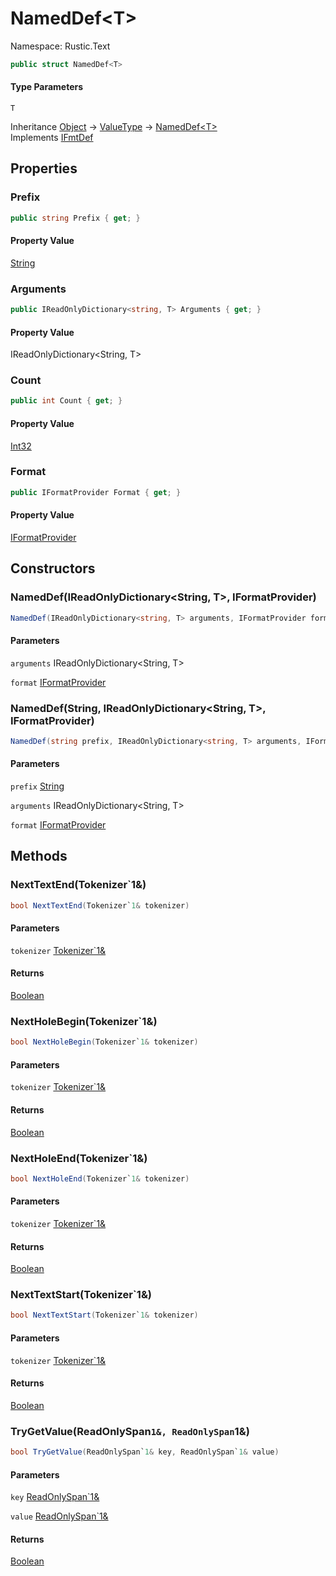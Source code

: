 # NamedDef&lt;T&gt;

Namespace: Rustic.Text

```csharp
public struct NamedDef<T>
```

#### Type Parameters

`T`<br>

Inheritance [Object](https://docs.microsoft.com/en-us/dotnet/api/system.object) → [ValueType](https://docs.microsoft.com/en-us/dotnet/api/system.valuetype) → [NamedDef&lt;T&gt;](./rustic.text.nameddef-1.md)<br>
Implements [IFmtDef](./rustic.text.ifmtdef.md)

## Properties

### **Prefix**

```csharp
public string Prefix { get; }
```

#### Property Value

[String](https://docs.microsoft.com/en-us/dotnet/api/system.string)<br>

### **Arguments**

```csharp
public IReadOnlyDictionary<string, T> Arguments { get; }
```

#### Property Value

IReadOnlyDictionary&lt;String, T&gt;<br>

### **Count**

```csharp
public int Count { get; }
```

#### Property Value

[Int32](https://docs.microsoft.com/en-us/dotnet/api/system.int32)<br>

### **Format**

```csharp
public IFormatProvider Format { get; }
```

#### Property Value

[IFormatProvider](https://docs.microsoft.com/en-us/dotnet/api/system.iformatprovider)<br>

## Constructors

### **NamedDef(IReadOnlyDictionary&lt;String, T&gt;, IFormatProvider)**

```csharp
NamedDef(IReadOnlyDictionary<string, T> arguments, IFormatProvider format)
```

#### Parameters

`arguments` IReadOnlyDictionary&lt;String, T&gt;<br>

`format` [IFormatProvider](https://docs.microsoft.com/en-us/dotnet/api/system.iformatprovider)<br>

### **NamedDef(String, IReadOnlyDictionary&lt;String, T&gt;, IFormatProvider)**

```csharp
NamedDef(string prefix, IReadOnlyDictionary<string, T> arguments, IFormatProvider format)
```

#### Parameters

`prefix` [String](https://docs.microsoft.com/en-us/dotnet/api/system.string)<br>

`arguments` IReadOnlyDictionary&lt;String, T&gt;<br>

`format` [IFormatProvider](https://docs.microsoft.com/en-us/dotnet/api/system.iformatprovider)<br>

## Methods

### **NextTextEnd(Tokenizer`1&)**

```csharp
bool NextTextEnd(Tokenizer`1& tokenizer)
```

#### Parameters

`tokenizer` [Tokenizer`1&](./rustic.text.tokenizer-1&.md)<br>

#### Returns

[Boolean](https://docs.microsoft.com/en-us/dotnet/api/system.boolean)<br>

### **NextHoleBegin(Tokenizer`1&)**

```csharp
bool NextHoleBegin(Tokenizer`1& tokenizer)
```

#### Parameters

`tokenizer` [Tokenizer`1&](./rustic.text.tokenizer-1&.md)<br>

#### Returns

[Boolean](https://docs.microsoft.com/en-us/dotnet/api/system.boolean)<br>

### **NextHoleEnd(Tokenizer`1&)**

```csharp
bool NextHoleEnd(Tokenizer`1& tokenizer)
```

#### Parameters

`tokenizer` [Tokenizer`1&](./rustic.text.tokenizer-1&.md)<br>

#### Returns

[Boolean](https://docs.microsoft.com/en-us/dotnet/api/system.boolean)<br>

### **NextTextStart(Tokenizer`1&)**

```csharp
bool NextTextStart(Tokenizer`1& tokenizer)
```

#### Parameters

`tokenizer` [Tokenizer`1&](./rustic.text.tokenizer-1&.md)<br>

#### Returns

[Boolean](https://docs.microsoft.com/en-us/dotnet/api/system.boolean)<br>

### **TryGetValue(ReadOnlySpan`1&, ReadOnlySpan`1&)**

```csharp
bool TryGetValue(ReadOnlySpan`1& key, ReadOnlySpan`1& value)
```

#### Parameters

`key` [ReadOnlySpan`1&](https://docs.microsoft.com/en-us/dotnet/api/system.readonlyspan-1&)<br>

`value` [ReadOnlySpan`1&](https://docs.microsoft.com/en-us/dotnet/api/system.readonlyspan-1&)<br>

#### Returns

[Boolean](https://docs.microsoft.com/en-us/dotnet/api/system.boolean)<br>
